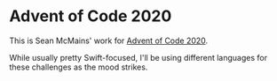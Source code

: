 # Advent of Code 2020

This is Sean McMains' work for [Advent of Code 2020](https://adventofcode.com/).

While usually pretty Swift-focused, I'll be using different languages for these challenges as the mood strikes.